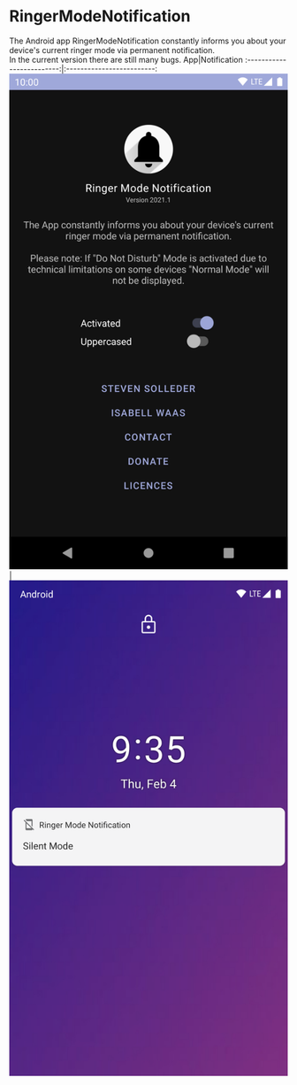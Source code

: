 # RingerModeNotification
The Android app RingerModeNotification constantly informs you about your device's current ringer mode via permanent notification.</br>
In the current version there are still many bugs.
App|Notification 
:-------------------------:|:-------------------------:
![](https://github.com/TeamGruenbaum/RingerModeNotification/blob/main/screenshots/app.png)|![](https://github.com/TeamGruenbaum/RingerModeNotification/blob/main/screenshots/notification.png?raw=true)
